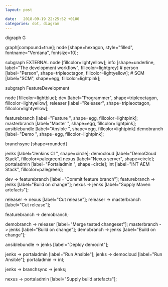 ```yaml
---
layout: post

date:   2018-09-19 22:25:52 +0100
categories: dot, diagram
---
```

digraph G

graph\[compound=true\]; node \[shape=hexagon, style=\"filled\",
fontname=\"Verdana\", fontsize=10\];

subgraph EXTERNAL node \[fillcolor=lightyellow\]; info
\[shape=underline, label=\"The development workflow\",
fillcolor=lightgrey\] \# person \[label=\"Person\", shape=tripleoctagon,
fillcolor=lightyellow\]; \# SCM \[label=\"SCM\", shape=egg,
fillcolor=lightpink\];

subgraph FeatureDevelopment

node \[fillcolor=lightblue\]; dev \[label=\"Programmer\",
shape=tripleoctagon, fillcolor=lightyellow\]; releaser
\[label=\"Releaser\", shape=tripleoctagon, fillcolor=lightyellow\];

featurebranch \[label=\"Feature \", shape=egg, fillcolor=lightpink\];
masterbranch \[label=\"Master \", shape=egg, fillcolor=lightpink\];
ansiblebundle \[label=\"Ansible \", shape=egg, fillcolor=lightpink\]
demobranch \[label=\"Demo \", shape=egg, fillcolor=lightpink\];

branchsync \[shape=rounded\]

jenks \[label=\"Jenkins CI \", shape=circle\]; democloud
\[label=\"DemoCloud Stack\", fillcolor=palegreen\] nexus \[label=\"Nexus
server\", shape=circle\]; portaladmin \[label=\"Portaladmin \",
shape=circle\]; int \[label=\"INT AEM Stack\", fillcolor=palegreen\];

dev -\> featurebranch \[label=\"Commit feature branch\"\]; featurebranch
-\> jenks \[label=\"Build on change\"\]; nexus -\> jenks
\[label=\"Supply Maven artefacts\"\];

releaser -\> nexus \[label=\"Cut release\"\]; releaser -\> masterbranch
\[label=\"Cut release\"\];

featurebranch -\> demobranch;

demobranch -\> releaser \[label=\"Merge tested changeset\"\];
masterbranch -\> jenks \[label=\"Build on change\"\]; demobranch -\>
jenks \[label=\"Build on change\"\];

ansiblebundle -\> jenks \[label=\"Deploy demo/int\"\];

jenks -\> portaladmin \[label=\"Run Ansible\"\]; jenks -\> democloud
\[label=\"Run Ansible\"\]; portaladmin -\> int;

jenks -\> branchsync -\> jenks;

nexus -\> portaladmin \[label=\"Supply build artefacts\"\];
